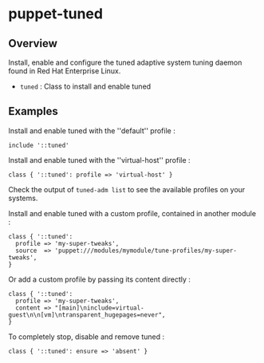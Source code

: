 # puppet-tuned

## Overview

Install, enable and configure the tuned adaptive system tuning daemon found in
Red Hat Enterprise Linux.

* `tuned` : Class to install and enable tuned

## Examples

Install and enable tuned with the ''default'' profile :

```puppet
include '::tuned'
```

Install and enable tuned with the ''virtual-host'' profile :

```puppet
class { '::tuned': profile => 'virtual-host' }
```

Check the output of `tuned-adm list` to see the available profiles on your
systems.

Install and enable tuned with a custom profile, contained in another module :

```puppet
class { '::tuned':
  profile => 'my-super-tweaks',
  source  => 'puppet:///modules/mymodule/tune-profiles/my-super-tweaks',
}
```

Or add a custom profile by passing its content directly :

```puppet
class { '::tuned':
  profile => 'my-super-tweaks',
  content => "[main]\ninclude=virtual-guest\n\n[vm]\ntransparent_hugepages=never",
}
```

To completely stop, disable and remove tuned :

```puppet
class { '::tuned': ensure => 'absent' }
```
